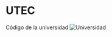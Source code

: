 # UTEC
Código de la universidad
![Universidad](https://github.com/kato420/UTEC/blob/main/utec.jpg?raw=true)
